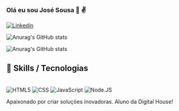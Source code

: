 ### Olá eu sou José Sousa 👋 ✌️


[![Linkedin](https://img.shields.io/badge/LinkedIn-0077B5?style=for-the-badge&logo=linkedin&logoColor=white)](https://www.linkedin.com/in/josesousacruz/)

![Anurag's GitHub stats](https://github-readme-stats.vercel.app/api?username=jOSEsOUSAFh&show_icons=true&theme=radical)

![Anurag's GitHub stats](https://github-readme-stats.vercel.app/api/top-langs/?username=jOSEsOUSAFh&theme=blue-green)



## 🚀 Skills / Tecnologias

<div style="display: inline_block"><br/> 
<img align="center" alt="HTML5" src="https://img.shields.io/badge/HTML5-E34F26?style=for-the-badge&logo=html5&logoColor=white"/>
<img align="center" alt="CSS" src="https://img.shields.io/badge/CSS3-1572B6?style=for-the-badge&logo=css3&logoColor=white"/>
<img align="center" alt="JavaScript" src="https://img.shields.io/badge/JavaScript-F7DF1E?style=for-the-badge&logo=javascript&logoColor=black"/>
<img align="center" alt="Node.JS" src="https://img.shields.io/badge/Node.js-43853D?style=for-the-badge&logo=node.js&logoColor=white"/>
</div>

Apaixonado por criar soluções inovadoras.
Aluno da Digital House!
